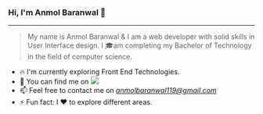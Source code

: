 ### Hi, I'm Anmol Baranwal 👋
---
> My name is Anmol Baranwal & I am a web developer with solid skills in User Interface design.
> I 🎓am completing my Bachelor of Technology in the field of computer science.

- 🔥 I'm currently exploring Front End Technologies.
- 💬 You can find me on <img src="{https://www.linkedin.com/in/heyanmolbaranwal/}" />
- 📫 Feel free to contact me on <em> anmolbaranwal119@gmail.com </em>
- ⚡ Fun fact: I ❤️ to explore different areas.



<!--
**Anmol-Baranwal/Anmol-Baranwal** is a ✨ _special_ ✨ repository because its `README.md` (this file) appears on your GitHub profile.

Here are some ideas to get you started:

- 🔭 I’m currently working on ...
- 🌱 I’m currently learning ...
- 👯 I’m looking to collaborate on ...
- 🤔 I’m looking for help with ...
- 💬 Ask me about ...
- 📫 How to reach me: ...
- 😄 Pronouns: ...
- ⚡ Fun fact: ...
-->
